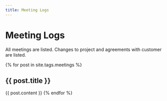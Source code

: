 ```yaml
---
title: Meeting Logs
---
```

# Meeting Logs #

All meetings are listed. Changes to project and agreements with customer are listed.

{% for post in site.tags.meetings %}
  <h2>{{ post.title }}</h2>
  {{ post.content }}
{% endfor %}

